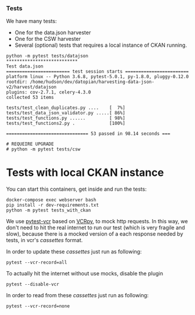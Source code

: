 ### Tests

We have many tests: 
 - One for the data.json harvester
 - One for the CSW harvester
 - Several (optional) tests that requires a local instance of CKAN running.



```
python -m pytest tests/datajson
***************************
Test data.json
======================== test session starts ========================
platform linux -- Python 3.6.8, pytest-5.0.1, py-1.8.0, pluggy-0.12.0
rootdir: /home/hudson/dev/datopian/harvesting-data-json-v2/harvest/datajson
plugins: cov-2.7.1, celery-4.3.0
collected 53 items

tests/test_clean_duplicates.py ....    [  7%]
tests/test_data_json_validator.py .....[ 86%]
tests/test_functions.py ......         [ 98%]
tests/test_functions2.py .             [100%]

=============================== 53 passed in 98.14 seconds ===

# REQUEIRE UPGRADE 
# python -m pytest tests/csw

```


# Tests with local CKAN instance


You can start this containers, get inside and run the tests:

```
docker-compose exec webserver bash
pip install -r dev-requirements.txt
python -m pytest tests_with_ckan
```

We use [pytest-vcr](https://pytest-vcr.readthedocs.io/en/latest/) based on [VCRpy](https://vcrpy.readthedocs.io/en/latest/), to mock http requests. In this way, we don't need to hit the real internet to run our test (which is very fragile and slow), because there is a mocked version of a each response needed by tests, in vcr's *cassettes* format. 

In order to update these *cassettes* just run as following: 

```
pytest --vcr-record=all
```

To actually hit the internet without use mocks, disable the plugin 

```
pytest --disable-vcr
```

In order to read from these *cassettes* just run as following: 

```
pytest --vcr-record=none
```
